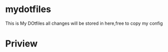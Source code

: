 # mydotfiles
This is My DOtfiles all changes will be stored in here,free to copy my config
# Priview

